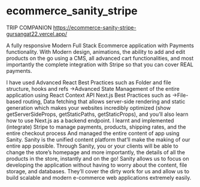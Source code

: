 # ecommerce_sanity_stripe
TRIP COMPANION
https://ecommerce-sanity-stripe-gursangat22.vercel.app/

A fully responsive Modern Full Stack Ecommerce application with Payments functionality. With Modern design, animations, the ability to add and edit products on the go using a CMS, all advanced cart functionalities, and most importantly the complete integration with Stripe so that you can cover REAL payments.

I have used Advanced React Best Practices such as
Folder and file structure, hooks and refs
->Advanced State Management of the entire application using React Context API
Next.js Best Practices such as
->File-based routing, Data fetching that allows server-side rendering and static generation which makes your websites incredibly optimized (show getServerSideProps, getStaticPaths, getStaticProps), and you’ll also learn how to use Next.js as a backend endpoint.
I learnt and implemented (integrate) Stripe to manage payments, products, shipping rates, and the entire checkout process
And managed the entire content of app using Sanity. Sanity is the unified content platform that’ll make the making of our entire app possible.
Through Sanity, you or your clients will be able to change the store’s homepage and more importantly, the details of all the products in the store, instantly and on the go!
Sanity allows us to focus on developing the application without having to worry about the content, file storage, and databases. They’ll cover the dirty work for us and allow us to build scalable and modern e-commerce web applications extremely easily.
